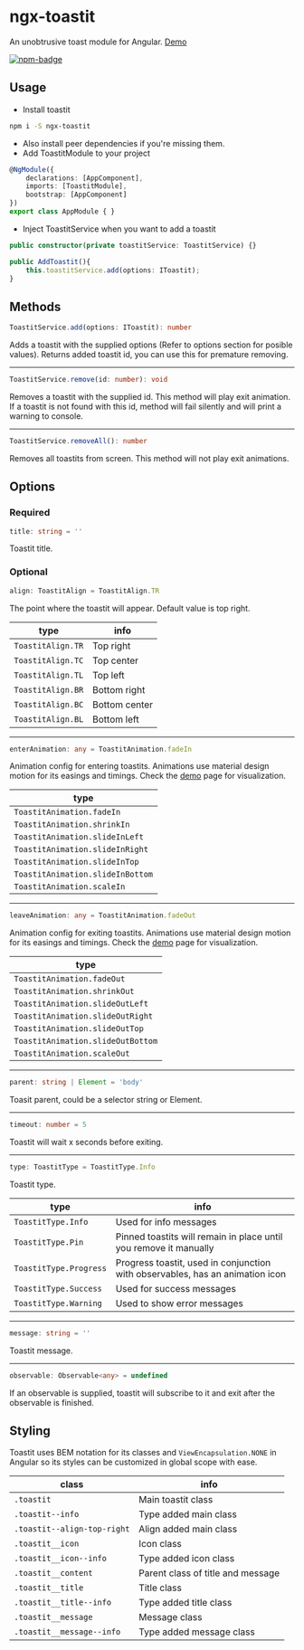 # ngx-toastit
An unobtrusive toast module for Angular. [Demo](https://monolizard.github.io/ngx-toastit/)


[![npm-badge](https://img.shields.io/npm/v/ngx-toastit.svg)](https://www.npmjs.com/package/ngx-toastit)
## Usage

- Install toastit
```bash
npm i -S ngx-toastit
```
- Also install peer dependencies if you're missing them.
- Add ToastitModule to your project
```ts
@NgModule({
    declarations: [AppComponent],
    imports: [ToastitModule],
    bootstrap: [AppComponent]
})
export class AppModule { }
```
- Inject ToastitService when you want to add a toastit
```ts
public constructor(private toastitService: ToastitService) {}

public AddToastit(){
    this.toastitService.add(options: IToastit);
}
```
## Methods
```ts
ToastitService.add(options: IToastit): number
```
Adds a toastit with the supplied options (Refer to options section for posible values).
Returns added toastit id, you can use this for premature removing.

---
```ts
ToastitService.remove(id: number): void
```
Removes a toastit with the supplied id. This method will play exit animation.
If a toastit is not found with this id, method will fail silently and will print a warning  to console.

---
```ts
ToastitService.removeAll(): number
```
Removes all toastits from screen. This method will not play exit animations.
## Options

### Required
```ts
title: string = ''
```
Toastit title.
### Optional
```ts
align: ToastitAlign = ToastitAlign.TR
```
The point where the toastit will appear. Default value is top right.


| type | info |
| ---- | ---- |
| `ToastitAlign.TR` | Top right |
| `ToastitAlign.TC` | Top center |
| `ToastitAlign.TL` | Top left |
| `ToastitAlign.BR` | Bottom right |
| `ToastitAlign.BC` | Bottom center |
| `ToastitAlign.BL` | Bottom left |

---
```ts
enterAnimation: any = ToastitAnimation.fadeIn
```
Animation config for entering toastits. Animations use material design motion for its easings and timings. Check the [demo](https://monolizard.github.io/ngx-toastit/) page for visualization.


| type |
| ---- |
| `ToastitAnimation.fadeIn` |
| `ToastitAnimation.shrinkIn` |
| `ToastitAnimation.slideInLeft` |
| `ToastitAnimation.slideInRight` |
| `ToastitAnimation.slideInTop` |
| `ToastitAnimation.slideInBottom` |
| `ToastitAnimation.scaleIn` |

---
```ts
leaveAnimation: any = ToastitAnimation.fadeOut
```
Animation config for exiting toastits. Animations use material design motion for its easings and timings. Check the [demo](https://monolizard.github.io/ngx-toastit/) page for visualization.


| type |
| ---- |
| `ToastitAnimation.fadeOut` |
| `ToastitAnimation.shrinkOut` |
| `ToastitAnimation.slideOutLeft` |
| `ToastitAnimation.slideOutRight` |
| `ToastitAnimation.slideOutTop` |
| `ToastitAnimation.slideOutBottom` |
| `ToastitAnimation.scaleOut` |

---
```ts
parent: string | Element = 'body'
```
Toasit parent, could be a selector string or Element.

---
```ts
timeout: number = 5
```
Toastit will wait x seconds before exiting.

---
```ts
type: ToastitType = ToastitType.Info
```
Toastit type.


| type | info |
| ---- | ---- |
| `ToastitType.Info` | Used for info messages |
| `ToastitType.Pin` | Pinned toastits will remain in place until you remove it manually |
| `ToastitType.Progress` | Progress toastit, used in conjunction with observables, has an animation icon |
| `ToastitType.Success` | Used for success messages |
| `ToastitType.Warning` | Used to show error messages |

---
```ts
message: string = ''
```
Toastit message.

---
```ts
observable: Observable<any> = undefined
```
If an observable is supplied, toastit will subscribe to it and exit after the observable is finished. 
## Styling
Toastit uses BEM notation for its classes and `ViewEncapsulation.NONE` in Angular so its styles can be customized in global scope with ease.


| class | info |
| ----- | ---- |
| `.toastit` | Main toastit class |
| `.toastit--info` | Type added main class |
| `.toastit--align-top-right` | Align added main class |
| `.toastit__icon` | Icon class |
| `.toastit__icon--info` | Type added icon class |
| `.toastit__content` | Parent class of title and message |
| `.toastit__title` | Title class |
| `.toastit__title--info` | Type added title class |
| `.toastit__message` | Message class |
| `.toastit__message--info` | Type added message class |
